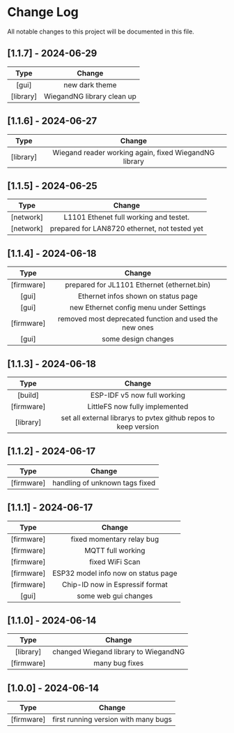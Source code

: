# Change Log
All notable changes to this project will be documented in this file.

## [1.1.7] - 2024-06-29
|  Type      | Change |
|:----------:|:------:|
| [gui]      | new dark theme |    
| [library]  | WiegandNG library clean up |     
## [1.1.6] - 2024-06-27
|  Type      | Change |
|:----------:|:------:|
| [library]  |Wiegand reader working again, fixed WiegandNG library |
## [1.1.5] - 2024-06-25
|  Type      | Change |
|:----------:|:------:|
| [network]  | L1101 Ethenet full working and testet. |
| [network]  | prepared for LAN8720 ethernet, not tested yet |
## [1.1.4] - 2024-06-18
|  Type      | Change |
|:----------:|:------:|
| [firmware] | prepared for JL1101 Ethernet (ethernet.bin) |
| [gui]      | Ethernet infos shown on status page |
| [gui]      | new Ethernet config menu under Settings |
| [firmware] | removed most deprecated function and used the new ones |
| [gui]      | some design changes |
## [1.1.3] - 2024-06-18
|  Type      | Change |
|:----------:|:------:|
| [build]    | ESP-IDF v5 now full working |
| [firmware] | LittleFS now fully implemented |
| [library]  | set all external librarys to pvtex github repos to keep version |
## [1.1.2] - 2024-06-17
|  Type      | Change |
|:----------:|:------:|
| [firmware] | handling of unknown tags fixed |
## [1.1.1] - 2024-06-17
|  Type      | Change |
|:----------:|:------:|
| [firmware]  |fixed momentary relay bug |
| [firmware] | MQTT full working |
| [firmware] | fixed WiFi Scan |
| [firmware] | ESP32 model info now on status page |
| [firmware] | Chip-ID now in Espressif format |
| [gui]      | some web gui changes |
## [1.1.0] - 2024-06-14
|  Type      | Change |
|:----------:|:------:|
| [library]  | changed Wiegand library to WiegandNG |
| [firmware] | many bug fixes |
## [1.0.0] - 2024-06-14
|  Type      | Change |
|:----------:|:------:|
|  [firmware] | first running version with many bugs|

